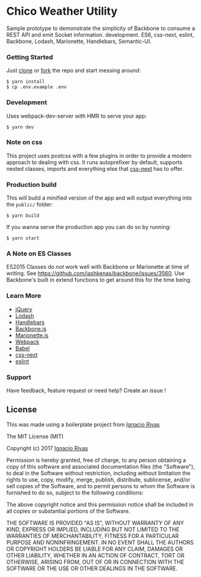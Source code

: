 # Chico Weather Utility

Sample prototype to demonstrate the simplicity of Backbone to consume a REST API and emit Socket information.
development. ES6, css-next, eslint, Backbone, Lodash, Marionette, Handlebars, Semantic-UI.


### Getting Started

Just [clone](github-windows://openRepo/https://github.com/DiegoYungh/francisco) or [fork](https://github.com/DiegoYungh/francisco/fork) the repo and start messing around:

```shell
$ yarn install
$ cp .env.example .env
```

### Development
Uses webpack-dev-server with HMR to serve your app:

```shell
$ yarn dev
```

### Note on css
This project uses postcss with a few plugins in order to provide a modern approach
to dealing with css. It runs autoprefixer by default, supports nested classes,
imports and everything else that [css-next](http://cssnext.io/) has to offer.

### Production build
This will build a minified version of the app and will output everything into
the `public/` folder:

```shell
$ yarn build
```

If you wanna serve the production app you can do so by running:

```shell
$ yarn start
```

### A Note on ES Classes
ES2015 Classes do *not* work well with Backbone or Marionette at time of writing. See https://github.com/jashkenas/backbone/issues/3560. Use Backbone's built in extend functions to get around this for the time being.


### Learn More

 * [jQuery](https://jquery.com/)
 * [Lodash](https://lodash.com/)
 * [Handlebars](http://handlebarsjs.com/)
 * [Backbone.js](http://backbonejs.org/)
 * [Marionette.js](http://marionettejs.com/)
 * [Webpack](https://webpack.js.org/)
 * [Babel](https://babeljs.io/)
 * [css-next](http://cssnext.io/)
 * [eslint](http://eslint.org/)

### Support

Have feedback, feature request or need help? Create an issue !

## License

This was made using a boilerplate project from [Ignacio Rivas](https://github.com/sabarasaba)

The MIT License (MIT)

Copyright (c) 2017 [Ignacio Rivas](https://github.com/sabarasaba)

Permission is hereby granted, free of charge, to any person obtaining a copy
of this software and associated documentation files (the "Software"), to deal
in the Software without restriction, including without limitation the rights
to use, copy, modify, merge, publish, distribute, sublicense, and/or sell
copies of the Software, and to permit persons to whom the Software is
furnished to do so, subject to the following conditions:

The above copyright notice and this permission notice shall be included in
all copies or substantial portions of the Software.

THE SOFTWARE IS PROVIDED "AS IS", WITHOUT WARRANTY OF ANY KIND, EXPRESS OR
IMPLIED, INCLUDING BUT NOT LIMITED TO THE WARRANTIES OF MERCHANTABILITY,
FITNESS FOR A PARTICULAR PURPOSE AND NONINFRINGEMENT. IN NO EVENT SHALL THE
AUTHORS OR COPYRIGHT HOLDERS BE LIABLE FOR ANY CLAIM, DAMAGES OR OTHER
LIABILITY, WHETHER IN AN ACTION OF CONTRACT, TORT OR OTHERWISE, ARISING FROM,
OUT OF OR IN CONNECTION WITH THE SOFTWARE OR THE USE OR OTHER DEALINGS IN
THE SOFTWARE.

